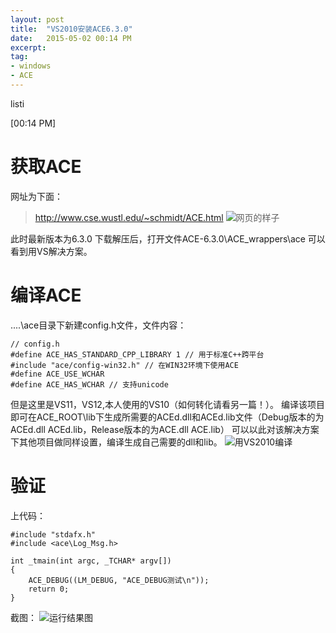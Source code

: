 ```yaml
---
layout: post
title:  "VS2010安装ACE6.3.0"
date:   2015-05-02 00:14 PM
excerpt:
tag:
- windows
- ACE
---
```


listi

[00:14 PM]

# 获取ACE

网址为下面：
> http://www.cse.wustl.edu/~schmidt/ACE.html
![网页的样子](http://img.blog.csdn.net/20150502000536028)

此时最新版本为6.3.0
下载解压后，打开文件ACE-6.3.0\ACE_wrappers\ace
可以看到用VS解决方案。

# 编译ACE
..\..\ace目录下新建config.h文件，文件内容：

```
// config.h  
#define ACE_HAS_STANDARD_CPP_LIBRARY 1 // 用于标准C++跨平台  
#include "ace/config-win32.h" // 在WIN32环境下使用ACE  
#define ACE_USE_WCHAR  
#define ACE_HAS_WCHAR // 支持unicode 
```
但是这里是VS11，VS12,本人使用的VS10（如何转化请看另一篇！）。
编译该项目即可在ACE_ROOT\lib下生成所需要的ACEd.dll和ACEd.lib文件（Debug版本的为ACEd.dll ACEd.lib，Release版本的为ACE.dll ACE.lib）
可以以此对该解决方案下其他项目做同样设置，编译生成自己需要的dll和lib。
![用VS2010编译](http://img.blog.csdn.net/20150502001353373)

# 验证

上代码：

```
#include "stdafx.h"
#include <ace\Log_Msg.h>  
 
int _tmain(int argc, _TCHAR* argv[])
{
	ACE_DEBUG((LM_DEBUG, "ACE_DEBUG测试\n")); 
	return 0;
}

```

截图：
![运行结果图](http://img.blog.csdn.net/20150503152147470)
